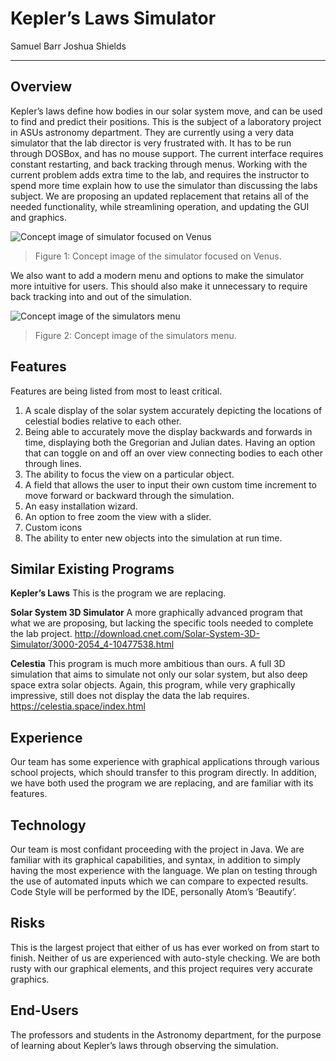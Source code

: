 # Kepler’s Laws Simulator
Samuel Barr
Joshua Shields
<hr>

## Overview

Kepler’s laws define how bodies in our solar system move, and can be used to find and predict their positions. This is the subject of a laboratory project in ASUs astronomy department. They are currently using a very data simulator that the lab director is very frustrated with. It has to be run through DOSBox, and has no mouse support. The current interface requires constant restarting, and back tracking through menus. Working with the current problem adds extra time to the lab, and requires the instructor to spend more time explain how to use the simulator than discussing the labs subject. We are proposing an updated replacement that retains all of the needed functionality, while streamlining operation, and updating the GUI and graphics. 


![Concept image of simulator focused on Venus](https://lh3.googleusercontent.com/XC_miypHcKRYOAavTboCyWKSDcCBnvAgi0tznQyjjp9ukFwlqhd5FKum6bRZOgoJrZIk_8zKkVk)
> Figure 1: Concept image of the simulator focused on Venus. 

We also want to add a modern menu and options to make the simulator more intuitive for users. This should also make it unnecessary to require back tracking into and out of the simulation. 

![Concept image of the simulators menu](https://lh3.googleusercontent.com/vcp9CtAaisiajIuQA0vQJEluPIzXvcX9z6gW3PYvvLLLRBiGYCIFvLUeu2nO2td_Q4AZ21npN60)
> Figure 2: Concept image of the simulators menu.

## Features

Features are being listed from most to least critical. 

1. A scale display of the solar system accurately depicting the locations of celestial bodies relative to each other. 
2. Being able to accurately move the display backwards and forwards in time, displaying both the Gregorian and Julian dates. 
Having an option that can toggle on and off an over view connecting bodies to each other through lines. 
3. The ability to focus the view on a particular object. 
4. A field that allows the user to input their own custom time increment to move forward or backward through the simulation. 
5. An easy installation wizard. 
6. An option to free zoom the view with a slider.
7. Custom icons
8. The ability to enter new objects into the simulation at run time.  

## Similar Existing Programs

**Kepler’s Laws**
This is the program we are replacing.

**Solar System 3D Simulator**
A more graphically advanced program that what we are proposing, but lacking the specific tools   needed to complete the lab project. 
http://download.cnet.com/Solar-System-3D-Simulator/3000-2054_4-10477538.html

**Celestia**
This program is much more ambitious than ours. A full 3D simulation that aims to simulate not   only our solar system, but also deep space extra solar objects. Again, this program, while very     graphically impressive, still does not display the data the lab requires. 
https://celestia.space/index.html

    
## Experience

Our team has some experience with graphical applications through various school projects, which should transfer to this program directly. In addition, we have both used the program we are replacing, and are familiar with its features. 

## Technology

Our team is most confidant proceeding with the project in Java. We are familiar with its graphical capabilities, and syntax, in addition to simply having the most experience with the language. We plan on testing through the use of automated inputs which we can compare to expected results. Code Style will be performed by the IDE, personally Atom’s ‘Beautify’.

## Risks

This is the largest project that either of us has ever worked on from start to finish. Neither of us are experienced with auto-style checking. We are both rusty with our graphical elements, and this project requires very accurate graphics. 

## End-Users

The professors and students in the Astronomy department, for the purpose of learning about Kepler’s laws through observing the simulation. 

